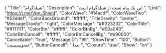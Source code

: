 {
"Title": "شیلدگرام",
"Description": "این یک پیام تست از شیلدگرام است.",
"Link": "https://t.me/Vpn_Shield",
"ColorWave": "#14acdf",
"ColorWaveTwo": "#53ddef",
"ColorBackGround": "#ffffff",
"TitleGravity": "center",
"MessageGravity": "right",
"ColorMessage": "#ff323232",
"ColorTitle": "#ff111111",
"ColorBtn": "#ffffff",
"ColorBtnBg": "#00a043",
"ColorBtnCancell": "#ffffff",
"ColorBtnCancellBg": "#e90000",
"Cancellable": "true",
"MessageID": "99",
"ShowTime": "100",
"Button": "عضوییییییییت",
"ButtonCancell": " بعدا ",
"Closure": "true",
"Show": "on"
}
